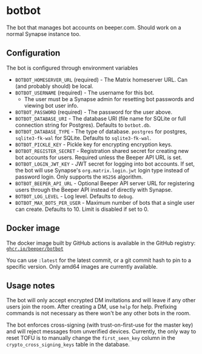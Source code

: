 # botbot
The bot that manages bot accounts on beeper.com. Should work on a normal Synapse instance too.

## Configuration
The bot is configured through environment variables

* `BOTBOT_HOMESERVER_URL` (required) - The Matrix homeserver URL.
  Can (and probably should) be local.
* `BOTBOT_USERNAME` (required) - The username for this bot.
  * The user must be a Synapse admin for resetting bot passwords and viewing
    bot user info.
* `BOTBOT_PASSWORD` (required) - The password for the user above.
* `BOTBOT_DATABASE_URI` - The database URI (file name for SQLite or full
  connection string for Postgres). Defaults to `botbot.db`.
* `BOTBOT_DATABASE_TYPE` - The type of database. `postgres` for postgres,
  `sqlite3-fk-wal` for SQLite. Defaults to `sqlite3-fk-wal`.
* `BOTBOT_PICKLE_KEY` - Pickle key for encrypting encryption keys.
* `BOTBOT_REGISTER_SECRET` - Registration shared secret for creating new bot
  accounts for users. Required unless the Beeper API URL is set.
* `BOTBOT_LOGIN_JWT_KEY` - JWT secret for logging into bot accounts.
  If set, the bot will use Synapse's `org.matrix.login.jwt` login type instead
  of password login. Only supports the `HS256` algorithm.
* `BOTBOT_BEEPER_API_URL` - Optional Beeper API server URL for registering
  users through the Beeper API instead of directly with Synapse.
* `BOTBOT_LOG_LEVEL` - Log level. Defaults to `debug`.
* `BOTBOT_MAX_BOTS_PER_USER` - Maximum number of bots that a single user can
  create. Defaults to 10. Limit is disabled if set to 0.

## Docker image
The docker image built by GitHub actions is available in the GitHub registry:
[`ghcr.io/beeper/botbot`](https://github.com/beeper/botbot/pkgs/container/botbot)

You can use `:latest` for the latest commit, or a git commit hash to pin to a
specific version. Only amd64 images are currently available.

## Usage notes
The bot will only accept encrypted DM invitations and will leave if any other
users join the room. After creating a DM, use `help` for help. Prefixing
commands is not necessary as there won't be any other bots in the room.

The bot enforces cross-signing (with trust-on-first-use for the master key)
and will reject messages from unverified devices. Currently, the only way to
reset TOFU is to manually change the `first_seen_key` column in the
`crypto_cross_signing_keys` table in the database.
